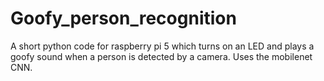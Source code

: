 # Goofy_person_recognition
A short python code for raspberry pi 5 which turns on an LED and plays a goofy sound when a person is detected by a camera. Uses the mobilenet CNN.
